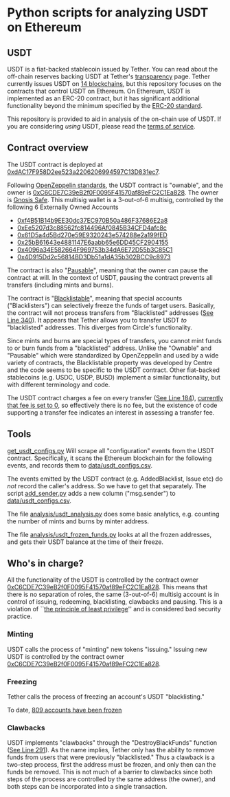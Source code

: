 # Python scripts for analyzing USDT on Ethereum

## USDT

USDT is a fiat-backed stablecoin issued by Tether.  You can read about the off-chain reserves backing USDT at Tether's [transparency](https://tether.to/en/transparency/) page.
Tether currently issues USDT on [14 blockchains](https://tether.to/en/transparency/), but this repository focuses on the contracts that control USDT on Ethereum.
On Ethereum, USDT is implemented as an ERC-20 contract, but it has significant additional functionality beyond the minimum specified by the [ERC-20 standard](https://ethereum.org/en/developers/docs/standards/tokens/erc-20/).

This repository is provided to aid in analysis of the on-chain use of USDT.  If you are considering *using* USDT, please read the [terms of service](https://tether.to/en/legal/).

## Contract overview

The USDT contract is deployed at [0xdAC17F958D2ee523a2206206994597C13D831ec7](https://etherscan.io/address/0xdac17f958d2ee523a2206206994597c13d831ec7).

Following [OpenZeppelin standards](https://docs.openzeppelin.com/contracts/2.x/api/ownership#Ownable), the USDT contract is "ownable", 
and the owner is [0xC6CDE7C39eB2f0F0095F41570af89eFC2C1Ea828](https://etherscan.io/address/0xC6CDE7C39eB2f0F0095F41570af89eFC2C1Ea828).
The owner is [Gnosis Safe](https://gnosis-safe.io/).  This multisig wallet is a 3-out-of-6 multisig, controlled by the following 6 Externally Owned Accounts

* [0xf4B51B14b9EE30dc37EC970B50a486F37686E2a8](https://etherscan.io/address/0xf4B51B14b9EE30dc37EC970B50a486F37686E2a8)
* [0xEe5207d3c88562fc814496Af0845B34CFD4afc8c](https://etherscan.io/address/0xEe5207d3c88562fc814496Af0845B34CFD4afc8c)
* [0x61D5a4d5Bd270e59E9320243e574288e2a199fED](https://etherscan.io/address/0x61D5a4d5Bd270e59E9320243e574288e2a199fED)
* [0x25bB61643e4881147E6aabb65e6DD45CF2904155](https://etherscan.io/address/0x25bB61643e4881147E6aabb65e6DD45CF2904155)
* [0x4096a34E582664F969753b34dA6E72D55b3C85C1](https://etherscan.io/address/0x4096a34E582664F969753b34dA6E72D55b3C85C1)
* [0x4D915Dd2c56814BD3Db51a1dA35b302BCC9c8973](https://etherscan.io/address/0x4D915Dd2c56814BD3Db51a1dA35b302BCC9c8973)

The contract is also "[Pausable](https://docs.openzeppelin.com/contracts/4.x/api/security#Pausable)", meaning that the owner can pause the contract at will.  In the context of 
USDT, pausing the contract prevents all transfers (including mints and burns).

The contract is "[Blacklistable](https://github.com/centrehq/centre-tokens/blob/master/contracts/v1/Blacklistable.sol)", meaning that special accounts ("Blacklisters") can selectively 
freeze the funds of target users.  Basically, the contract will not process transfers from "Blacklisted" addresses ([See Line 340](https://etherscan.io/address/0xdac17f958d2ee523a2206206994597c13d831ec7#code)).
It appears that Tether allows you to transfer USDT *to* "blacklisted" addresses.  This diverges from Circle's functionality.

Since mints and burns are special types of transfers, you cannot mint funds to or burn funds from a "blacklisted" address.
Unlike the "Ownable" and "Pausable" which were standardized by OpenZeppelin and used by a wide variety of contracts, the Blacklistable property was developed by Centre and the code seems to be specific to the USDT 
contract.  Other fiat-backed stablecoins (e.g. USDC, USDP, BUSD) implement a similar functionality, but with different terminology and code.

The USDT contract charges a fee on every transfer ([See Line 184](https://etherscan.io/address/0xdac17f958d2ee523a2206206994597c13d831ec7#code#L184)), [currently that fee is set to 0](https://etherscan.io/address/0xdac17f958d2ee523a2206206994597c13d831ec7#readContract#F17), 
so effectively there is no fee, but the existence of code supporting a transfer fee indicates an interest in assessing a transfer fee.

## Tools

[get_usdt_configs.py](get_usdt_configs.py) Will scrape all "configuration" events from the USDT contract.  Specifically, it scans the Ethereum blockchain for the following events, 
and records them to [data/usdt_configs.csv](data/usdt_configs.csv).

The events emitted by the USDT contract (e.g. AddedBlacklist, Issue etc) do *not* record the caller's address.  So we have to get that separately.
The script [add_sender.py](add_sender.py) adds a new column ("msg.sender") to [data/usdt_configs.csv](data/usdt_configs.csv).

The file [analysis/usdt_analysis.py](analysis/usdt_analysis.py) does some basic analytics, e.g. counting the number of mints and burns by minter address.

The file [analysis/usdt_frozen_funds.py](analysis/usdt_frozen_funds.py) looks at all the frozen addresses, and gets their USDT balance at the time of their freeze.

## Who's in charge?

All the functionality of the USDT is controlled by the contract owner [0xC6CDE7C39eB2f0F0095F41570af89eFC2C1Ea828](https://etherscan.io/address/0xC6CDE7C39eB2f0F0095F41570af89eFC2C1Ea828).
This means that there is no separation of roles, the same (3-out-of-6) multisig account is in control of issuing, redeeming, blacklisting, clawbacks and pausing.  This is a violation of ``[the principle of least privilege](https://en.wikipedia.org/wiki/Principle_of_least_privilege)'' and is considered bad security practice.

### Minting

USDT calls the process of "minting" new tokens "issuing."
Issuing new USDT is controlled by the contract owner [0xC6CDE7C39eB2f0F0095F41570af89eFC2C1Ea828](https://etherscan.io/address/0xC6CDE7C39eB2f0F0095F41570af89eFC2C1Ea828).

### Freezing

Tether calls the process of freezing an account's USDT "blacklisting."  

To date, [809 accounts have been frozen](https://bloxy.info/txs/events_sc/0xdac17f958d2ee523a2206206994597c13d831ec7?signature_id=37764)

### Clawbacks

USDT implements "clawbacks" through the "DestroyBlackFunds" function ([See Line 291](https://etherscan.io/address/0xdac17f958d2ee523a2206206994597c13d831ec7#code#L291)).
As the name implies, Tether only has the ability to remove funds from users that were previously "blacklisted."  Thus a clawback is a two-step process, first the address 
must be frozen, and only then can the funds be removed.  This is not much of a barrier to clawbacks since both steps of the process are controlled by the same address (the owner), 
and both steps can be incorporated into a single transaction.
